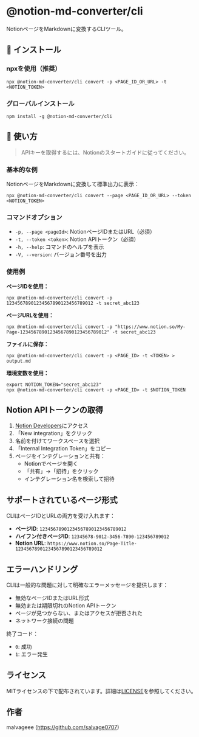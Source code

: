 # @notion-md-converter/cli

NotionページをMarkdownに変換するCLIツール。

## 🚀 インストール

### **npxを使用（推奨）**

```shell
npx @notion-md-converter/cli convert -p <PAGE_ID_OR_URL> -t <NOTION_TOKEN>
```

### **グローバルインストール**

```shell
npm install -g @notion-md-converter/cli
```

## 📖 使い方

> APIキーを取得するには、Notionのスタートガイドに従ってください。

### 基本的な例

NotionページをMarkdownに変換して標準出力に表示：

```shell
npx @notion-md-converter/cli convert --page <PAGE_ID_OR_URL> --token <NOTION_TOKEN>
```

### コマンドオプション

- `-p, --page <pageId>`: NotionページIDまたはURL（必須）
- `-t, --token <token>`: Notion APIトークン（必須）
- `-h, --help`: コマンドのヘルプを表示
- `-V, --version`: バージョン番号を出力

### 使用例

**ページIDを使用：**
```shell
npx @notion-md-converter/cli convert -p 12345678901234567890123456789012 -t secret_abc123
```

**ページURLを使用：**
```shell
npx @notion-md-converter/cli convert -p "https://www.notion.so/My-Page-12345678901234567890123456789012" -t secret_abc123
```

**ファイルに保存：**
```shell
npx @notion-md-converter/cli convert -p <PAGE_ID> -t <TOKEN> > output.md
```

**環境変数を使用：**
```shell
export NOTION_TOKEN="secret_abc123"
npx @notion-md-converter/cli convert -p <PAGE_ID> -t $NOTION_TOKEN
```

## Notion APIトークンの取得

1. [Notion Developers](https://www.notion.so/my-integrations)にアクセス
2. 「New integration」をクリック
3. 名前を付けてワークスペースを選択
4. 「Internal Integration Token」をコピー
5. ページをインテグレーションと共有：
   - Notionでページを開く
   - 「共有」→「招待」をクリック
   - インテグレーション名を検索して招待

## サポートされているページ形式

CLIはページIDとURLの両方を受け入れます：

- **ページID**: `12345678901234567890123456789012`
- **ハイフン付きページID**: `12345678-9012-3456-7890-123456789012`
- **Notion URL**: `https://www.notion.so/Page-Title-12345678901234567890123456789012`

## エラーハンドリング

CLIは一般的な問題に対して明確なエラーメッセージを提供します：

- 無効なページIDまたはURL形式
- 無効または期限切れのNotion APIトークン
- ページが見つからない、またはアクセスが拒否された
- ネットワーク接続の問題

終了コード：
- `0`: 成功
- `1`: エラー発生

## ライセンス

MITライセンスの下で配布されています。詳細は[LICENSE](https://github.com/salvage0707/notion-md-converter/blob/main/LICENSE)を参照してください。

## 作者

malvageee (https://github.com/salvage0707)
